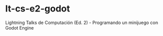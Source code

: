 # lt-cs-e2-godot
Lightning Talks de Computación (Ed. 2) - Programando un minijuego con Godot Engine
